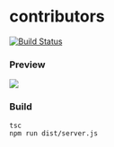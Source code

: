 # contributors
[![Build Status](https://travis-ci.com/Bpazy/contributors.svg?branch=master)](https://travis-ci.com/Bpazy/contributors)

### Preview
<img src="http://hzy.ink:3000/contributors/Bpazy/contributors.svg" />

### Build
```
tsc
npm run dist/server.js
```
